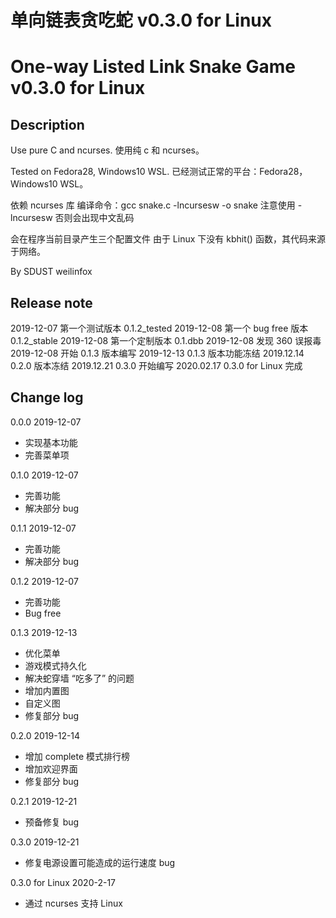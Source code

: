 # 单向链表贪吃蛇 v0.3.0 for Linux
# One-way Listed Link Snake Game v0.3.0 for Linux

## Description
Use pure C and ncurses.
使用纯 c 和 ncurses。

Tested on Fedora28, Windows10 WSL.
已经测试正常的平台：Fedora28，Windows10 WSL。

依赖 ncurses 库
编译命令：gcc snake.c -lncursesw -o snake
注意使用 -lncursesw 否则会出现中文乱码 

会在程序当前目录产生三个配置文件
由于 Linux 下没有 kbhit() 函数，其代码来源于网络。

By SDUST weilinfox

## Release note
2019-12-07 第一个测试版本 0.1.2_tested
2019-12-08 第一个 bug free 版本 0.1.2_stable
2019-12-08 第一个定制版本 0.1.dbb
2019-12-08 发现 360 误报毒
2019-12-08 开始 0.1.3 版本编写
2019-12-13 0.1.3 版本功能冻结
2019.12.14 0.2.0 版本冻结
2019.12.21 0.3.0 开始编写
2020.02.17 0.3.0 for Linux 完成

## Change log
0.0.0 2019-12-07
+ 实现基本功能
+ 完善菜单项

0.1.0 2019-12-07
+ 完善功能
+ 解决部分 bug

0.1.1 2019-12-07
+ 完善功能
+ 解决部分 bug

0.1.2 2019-12-07
+ 完善功能
+ Bug free

0.1.3 2019-12-13
+ 优化菜单
+ 游戏模式持久化
+ 解决蛇穿墙 “吃多了” 的问题
+ 增加内置图
+ 自定义图
+ 修复部分 bug

0.2.0 2019-12-14
+ 增加 complete 模式排行榜
+ 增加欢迎界面
+ 修复部分 bug

0.2.1 2019-12-21
+ 预备修复 bug

0.3.0 2019-12-21
+ 修复电源设置可能造成的运行速度 bug

0.3.0 for Linux 2020-2-17
+ 通过 ncurses 支持 Linux

